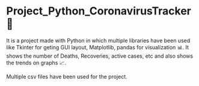 # Project_Python_CoronavirusTracker 🦠 
It is a project made with Python in which multiple libraries have been used like Tkinter for geting GUI layout, Matplotlib, pandas for visualization 📊. 
It shows the number of Deaths, Recoveries, active cases, etc and also shows the trends on graphs 📈.

Multiple csv files have been used for the project. 

